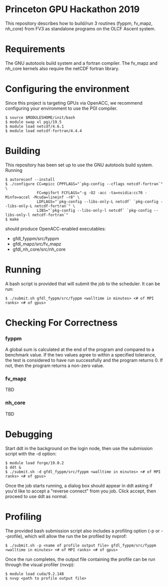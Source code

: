 # Princeton GPU Hackathon 2019
This repository describes how to build/run 3 routines (fyppm, fv_mapz, nh_core) from FV3
as standalone programs on the OLCF Ascent system.

# Requirements
The GNU autotools build system and a fortran compiler.  The fv_mapz and nh_core kernels
also require the netCDF fortran library.

# Configuring the environment
Since this project is targeting GPUs via OpenACC, we recommend configuring your environment
to use the PGI compiler.
```
$ source $MODULESHOME/init/bash
$ module swap xl pgi/19.5
$ module load netcdf/4.6.1
$ module load netcdf-fortran/4.4.4
```

# Building
This repository has been set up to use the GNU autotools build system.  Running
```
$ autoreconf --install
$ ./configure CC=mpicc CPPFLAGS="`pkg-config --cflags netcdf-fortran`" \
              FC=mpifort FCFLAGS="-g -O2 -acc -ta=nvidia:cc70 -Minfo=accel -Mcuda=lineinf -r8" \
              LDFLAGS="`pkg-config --libs-only-L netcdf` `pkg-config --libs-only-L netcdf-fortran`" \
              LIBS="`pkg-config --libs-only-l netcdf` `pkg-config --libs-only-l netcdf-fortran`"
$ make
```
should produce OpenACC-enabled executables:
* gfdl_fyppm/src/fyppm
* gfdl_mapz/src/fv_mapz
* gfdl_nh_core/src/nh_core

# Running
A bash script is provided that will submit the job to the scheduler.  It can be run:
```
$ ./submit.sh gfdl_fyppm/src/fyppm <walltime in minutes> <# of MPI ranks> <# of gpus>
```

# Checking For Correctness
### fyppm
A global sum is calculated at the end of the program and compared to a benchmark value.
If the two values agree to within a specified tolerance, the test is considered to have
run successfully and the program returns 0.  If not, then the program returns a non-zero
value.

### fv_mapz
TBD

### nh_core
TBD

# Debugging
Start ddt in the background on the login node, then use the submission script with the -d
option:
```
$ module load forge/19.0.2
$ ddt &
$ ./submit.sh -d gfdl_fyppm/src/fyppm <walltime in minutes> <# of MPI ranks> <# of gpus>
```
Once the job starts running, a dialog box should appear in ddt asking if you'd like to
accept a "reverse connect" from you job.  Click accept, then proceed to use ddt as
normal.

# Profiling
The provided bash submission script also includes a profiling option (-p or --profile), which
will allow the run the be profiled by nvprof:
```
$ ./submit.sh -p <name of profile output file> gfdl_fyppm/src/fyppm <walltime in minutes> <# of MPI ranks> <# of gpus>
```
Once the run completes, the output file containing the profile can be run through the
visual profiler (nvvp):
```
$ module load cuda/9.2.148
$ nvvp <path to profile output file>
```

